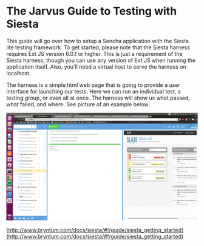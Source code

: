 # The Jarvus Guide to Testing with Siesta

This guide will go over how to setup a Sencha application with the Siesta lite testing framework. To get started, please note that the Siesta harness requires Ext JS version 6.0.1 or higher. This is just a requirement of the Siesta harness, though you can use any version of Ext JS when running the application itself. Also, you'll need a virtual host to serve the harness on localhost.

The harness is a simple html web page that is going to provide a user interface for launching our tests. Here we can run an individual test, a testing group, or even all at once. The harness will show us what passed, what failed, and where. See picture of an example below:

![](siesta-harness-example.png)

[http://www.bryntum.com/docs/siesta/#!/guide/siesta_getting_started](http://www.bryntum.com/docs/siesta/#!/guide/siesta_getting_started)
